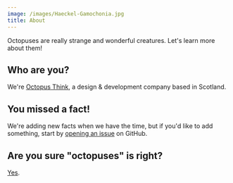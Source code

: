 ```yaml
---
image: /images/Haeckel-Gamochonia.jpg
title: About
---
```


Octopuses are really strange and wonderful creatures. Let's learn more about them!

## Who are you?

We're [Octopus Think](https://octopusth.ink/), a design & development company based in Scotland.

## You missed a fact!

We're adding new facts when we have the time, but if you'd like to add something, start by [opening an issue](https://github.com/octopusthink/funfactsaboutoctopus.es/issue/new) on GitHub.

## Are you sure "octopuses" is right?

[Yes](/octopuses).
